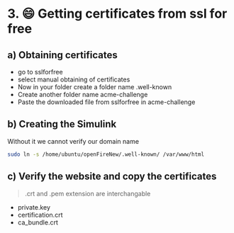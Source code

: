 # 3. :smile: Getting certificates from ssl for free

## a) Obtaining certificates
   * go to sslforfree
   * select manual obtaining of certificates
   * Now in your folder create a folder name .well-known
   * Create another folder name acme-challenge
   * Paste the downloaded file from sslforfree in acme-challenge

## b) Creating the Simulink
Without it we cannot verify our domain name

```bash
sudo ln -s /home/ubuntu/openFireNew/.well-known/ /var/www/html
```  

## c) Verify the website and copy the certificates

 >.crt and .pem extension are interchangable
 
  * private.key
  * certification.crt
  * ca_bundle.crt 